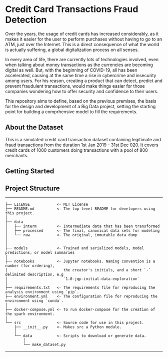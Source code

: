 #  Credit Card Transactions Fraud Detection

Over the years, the usage of credit cards has increased considerably, as it makes it easier for the
user to perform purchases without having to go to an ATM, just over the Internet. This is a direct consequence of what the world is actually suffering, a global digitalization process on all senses.

In every area of life, there are currently lots of technologies involved, even when talking about money transactions as the currencies are becoming digital as well.
But, with the beginning of COVID-19, all has been accelerated, causing at the same time a rise in cybercrime and insecurity among users. For his reason, creating a product that can detect, predict and prevent fraudulent transactions, would make things easier for those companies wondering how to offer security and confidence to their users. 

This repository aims to define, based on the previous premises, the basis for the design and development of a Big Data project, setting the starting point for building a comprhensive model to fill the requirements.

## About the Dataset

This is a simulated credit card transaction dataset containing legitimate and fraud transactions from the duration 1st Jan 2019 - 31st Dec 020. It covers credit cards of 1000 customers doing transactions with a pool of 800 merchants.

## Getting Started

## Project Structure

------------
    ├── LICENSE            <- MIT License
    ├── README.md          <- The top-level README for developers using this project.
    │
    ├── data
    │   ├── interm         <- Intermediate data that has been transformed
    │   ├── processed      <- The final, canonical data sets for modeling
    │   └── raw            <- The original, immutable data dump
    │
    │
    ├── models             <- Trained and serialized models, model predictions, or model summaries
    │
    ├── notebooks          <- Jupyter notebooks. Naming convention is a number (for ordering),
    │                         the creator's initials, and a short `-` delimited description, e.g
    │                         `1.0-jqp-initial-data-exploration`
    │
    ├── requirements.txt   <- The requirements file for reproducing the analysis environment using `pip`.
    ├── environment.yml    <- The configuration file for reproducing the environment using `conda`.
    │
    ├── docker-compose.yml <- To run docker-compose for the creation of the spark environment.
    │
    └── src                <- Source code for use in this project.
        ├── __init__.py    <- Makes src a Python module.
        │
        └── data           <- Scripts to download or generate data.
            │       
            └── make_dataset.py
     
--------